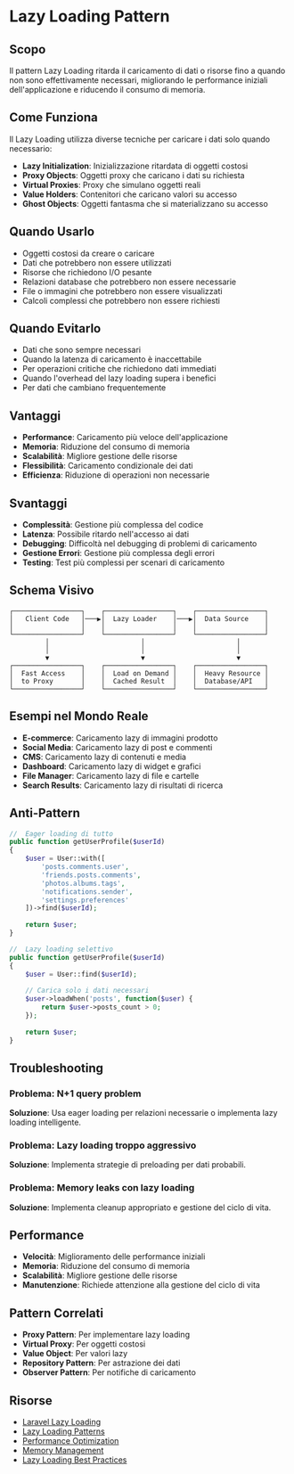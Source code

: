 # Lazy Loading Pattern

## Scopo

Il pattern Lazy Loading ritarda il caricamento di dati o risorse fino a quando non sono effettivamente necessari, migliorando le performance iniziali dell'applicazione e riducendo il consumo di memoria.

## Come Funziona

Il Lazy Loading utilizza diverse tecniche per caricare i dati solo quando necessario:

- **Lazy Initialization**: Inizializzazione ritardata di oggetti costosi
- **Proxy Objects**: Oggetti proxy che caricano i dati su richiesta
- **Virtual Proxies**: Proxy che simulano oggetti reali
- **Value Holders**: Contenitori che caricano valori su accesso
- **Ghost Objects**: Oggetti fantasma che si materializzano su accesso

## Quando Usarlo

- Oggetti costosi da creare o caricare
- Dati che potrebbero non essere utilizzati
- Risorse che richiedono I/O pesante
- Relazioni database che potrebbero non essere necessarie
- File o immagini che potrebbero non essere visualizzati
- Calcoli complessi che potrebbero non essere richiesti

## Quando Evitarlo

- Dati che sono sempre necessari
- Quando la latenza di caricamento è inaccettabile
- Per operazioni critiche che richiedono dati immediati
- Quando l'overhead del lazy loading supera i benefici
- Per dati che cambiano frequentemente

## Vantaggi

- **Performance**: Caricamento più veloce dell'applicazione
- **Memoria**: Riduzione del consumo di memoria
- **Scalabilità**: Migliore gestione delle risorse
- **Flessibilità**: Caricamento condizionale dei dati
- **Efficienza**: Riduzione di operazioni non necessarie

## Svantaggi

- **Complessità**: Gestione più complessa del codice
- **Latenza**: Possibile ritardo nell'accesso ai dati
- **Debugging**: Difficoltà nel debugging di problemi di caricamento
- **Gestione Errori**: Gestione più complessa degli errori
- **Testing**: Test più complessi per scenari di caricamento

## Schema Visivo

```
┌─────────────────┐    ┌─────────────────┐    ┌─────────────────┐
│   Client Code   │───▶│  Lazy Loader    │───▶│  Data Source    │
│                 │    │                 │    │                 │
└─────────────────┘    └─────────────────┘    └─────────────────┘
         │                       │                       │
         │                       │                       │
         ▼                       ▼                       ▼
┌─────────────────┐    ┌─────────────────┐    ┌─────────────────┐
│  Fast Access    │    │  Load on Demand │    │  Heavy Resource │
│  to Proxy       │    │  Cached Result  │    │  Database/API   │
└─────────────────┘    └─────────────────┘    └─────────────────┘
```

## Esempi nel Mondo Reale

- **E-commerce**: Caricamento lazy di immagini prodotto
- **Social Media**: Caricamento lazy di post e commenti
- **CMS**: Caricamento lazy di contenuti e media
- **Dashboard**: Caricamento lazy di widget e grafici
- **File Manager**: Caricamento lazy di file e cartelle
- **Search Results**: Caricamento lazy di risultati di ricerca

## Anti-Pattern

```php
//  Eager loading di tutto
public function getUserProfile($userId)
{
    $user = User::with([
        'posts.comments.user',
        'friends.posts.comments',
        'photos.albums.tags',
        'notifications.sender',
        'settings.preferences'
    ])->find($userId);
    
    return $user;
}

//  Lazy loading selettivo
public function getUserProfile($userId)
{
    $user = User::find($userId);
    
    // Carica solo i dati necessari
    $user->loadWhen('posts', function($user) {
        return $user->posts_count > 0;
    });
    
    return $user;
}
```

## Troubleshooting

### Problema: N+1 query problem
**Soluzione**: Usa eager loading per relazioni necessarie o implementa lazy loading intelligente.

### Problema: Lazy loading troppo aggressivo
**Soluzione**: Implementa strategie di preloading per dati probabili.

### Problema: Memory leaks con lazy loading
**Soluzione**: Implementa cleanup appropriato e gestione del ciclo di vita.

## Performance

- **Velocità**: Miglioramento delle performance iniziali
- **Memoria**: Riduzione del consumo di memoria
- **Scalabilità**: Migliore gestione delle risorse
- **Manutenzione**: Richiede attenzione alla gestione del ciclo di vita

## Pattern Correlati

- **Proxy Pattern**: Per implementare lazy loading
- **Virtual Proxy**: Per oggetti costosi
- **Value Object**: Per valori lazy
- **Repository Pattern**: Per astrazione dei dati
- **Observer Pattern**: Per notifiche di caricamento

## Risorse

- [Laravel Lazy Loading](https://laravel.com/docs/eloquent-relationships#lazy-loading)
- [Lazy Loading Patterns](https://martinfowler.com/eaaCatalog/lazyLoad.html)
- [Performance Optimization](https://laravel.com/docs/optimization)
- [Memory Management](https://www.php.net/manual/en/features.gc.php)
- [Lazy Loading Best Practices](https://docs.microsoft.com/en-us/dotnet/framework/data/adonet/ef/lazy-loading)
